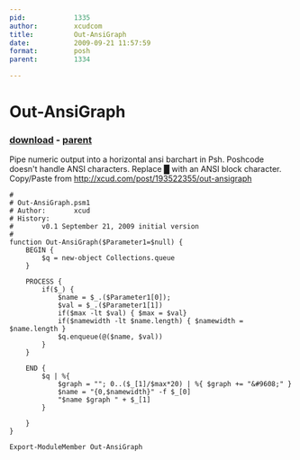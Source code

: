 ```yaml
---
pid:            1335
author:         xcudcom
title:          Out-AnsiGraph
date:           2009-09-21 11:57:59
format:         posh
parent:         1334

---
```


# Out-AnsiGraph

### [download](Scripts\1335.ps1) - [parent](Scripts\1334.md)

Pipe numeric output into a horizontal ansi barchart in Psh. Poshcode doesn't handle ANSI characters. Replace &#9608; with an ANSI block character. Copy/Paste from http://xcud.com/post/193522355/out-ansigraph

```posh
#
# Out-AnsiGraph.psm1
# Author:       xcud
# History:
#       v0.1 September 21, 2009 initial version
#
function Out-AnsiGraph($Parameter1=$null) {
	BEGIN {
		$q = new-object Collections.queue
	}

	PROCESS {
		if($_) {
			$name = $_.($Parameter1[0]);
			$val = $_.($Parameter1[1])
			if($max -lt $val) { $max = $val}		 
			if($namewidth -lt $name.length) { $namewidth = $name.length }
			$q.enqueue(@($name, $val))			
		}
	}

	END {
		$q | %{
			$graph = ""; 0..($_[1]/$max*20) | %{ $graph += "&#9608;" }
			$name = "{0,$namewidth}" -f $_[0]
			"$name $graph " + $_[1]
		}

	}
}

Export-ModuleMember Out-AnsiGraph
```
